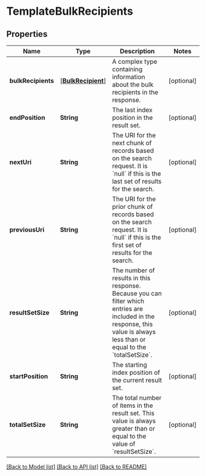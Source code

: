 # TemplateBulkRecipients

## Properties
Name | Type | Description | Notes
------------ | ------------- | ------------- | -------------
**bulkRecipients** | [[**BulkRecipient**](BulkRecipient.md)] | A complex type containing information about the bulk recipients in the response. | [optional] 
**endPosition** | **String** | The last index position in the result set.  | [optional] 
**nextUri** | **String** | The URI for the next chunk of records based on the search request. It is &#x60;null&#x60; if this is the last set of results for the search.  | [optional] 
**previousUri** | **String** | The URI for the prior chunk of records based on the search request. It is &#x60;null&#x60; if this is the first set of results for the search.  | [optional] 
**resultSetSize** | **String** | The number of results in this response. Because you can filter which entries are included in the response, this value is always less than or equal to the &#x60;totalSetSize&#x60;. | [optional] 
**startPosition** | **String** | The starting index position of the current result set. | [optional] 
**totalSetSize** | **String** | The total number of items in the result set. This value is always greater than or equal to the value of &#x60;resultSetSize&#x60;. | [optional] 

[[Back to Model list]](../README.md#documentation-for-models) [[Back to API list]](../README.md#documentation-for-api-endpoints) [[Back to README]](../README.md)


